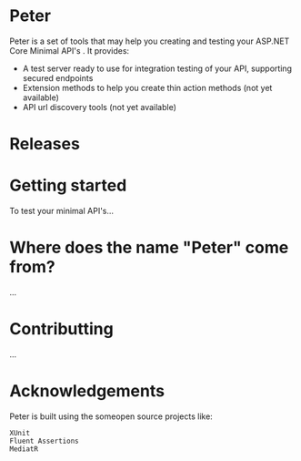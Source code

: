 # Peter

Peter is a set of tools that may help you creating and testing your ASP.NET Core Minimal API's .
It provides:

- A test server ready to use for integration testing of your API, supporting secured endpoints
- Extension methods to help you create thin action methods (not yet available)
- API url discovery tools (not yet available)

# Releases

# Getting started

To test your minimal API's...


# Where does the name "Peter" come from?

...

# Contributting

...

# Acknowledgements

Peter is built using the someopen source projects like:

    XUnit
    Fluent Assertions
    MediatR
